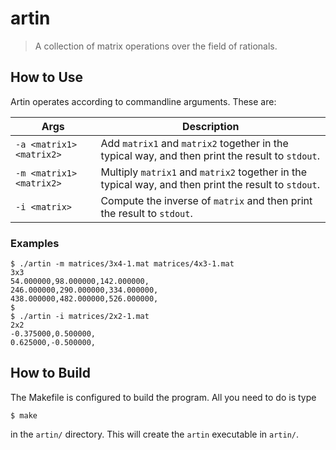 # artin
> A collection of matrix operations over the field of rationals.

## How to Use

Artin operates according to commandline arguments. These are:

| Args | Description |
| ------- | -------- |
| `-a <matrix1> <matrix2>` | Add `matrix1` and `matrix2` together in the typical way, and then print the result to `stdout`.|
| `-m <matrix1> <matrix2>` | Multiply `matrix1` and `matrix2` together in the typical way, and then print the result to `stdout`.|
| `-i <matrix>` | Compute the inverse of `matrix` and then print the result to `stdout`. |

### Examples
```
$ ./artin -m matrices/3x4-1.mat matrices/4x3-1.mat 
3x3
54.000000,98.000000,142.000000,
246.000000,290.000000,334.000000,
438.000000,482.000000,526.000000,
$
$ ./artin -i matrices/2x2-1.mat
2x2
-0.375000,0.500000,
0.625000,-0.500000,
```

## How to Build
The Makefile is configured to build the program. All you need to do is type
```shell script
$ make
```
in the `artin/` directory. This will create the `artin` executable in `artin/`.
